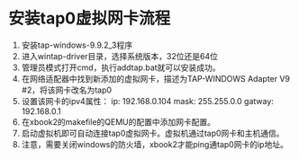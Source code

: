 # 安装tap0虚拟网卡流程
1. 安装tap-windows-9.9.2_3程序
2. 进入wintap-driver目录，选择系统版本，32位还是64位
3. 管理员模式打开cmd，执行addtap.bat就可以安装成功。
4. 在网络适配器中找到新添加的虚拟网卡，描述为TAP-WINDOWS Adapter V9 #2，将该网卡改名为tap0
5. 设置该网卡的ipv4属性：
    ip: 192.168.0.104
    mask: 255.255.0.0
    gatway: 192.168.0.1
6. 在xbook2的makefile的QEMU的配置中添加网卡配置。
7. 启动虚拟机即可自动连接tap0虚拟网卡。虚拟机通过tap0网卡和主机通信。
8. 注意，需要关闭windows的防火墙，xbook2才能ping通tap0网卡的ip地址。
